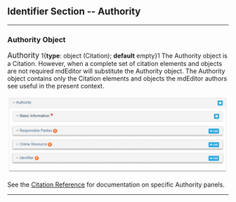 ## Identifier Section -- Authority
---

### Authority Object

<span class="md-panel" style="font-size: larger">Authority</span> 1{**type**: object (<span class="md-panel">Citation</span>); **default** empty}1 The <span class="md-panel">Authority</span> object is a <span class="md-panel">Citation</span>.  However, when a complete set of citation elements and objects are not required mdEditor will substitute the <span class="md-panel">Authority</span> object.  The <span class="md-panel">Authority</span> object contains only the <span class="md-panel">Citation</span> elements and objects the mdEditor authors see useful in the present context.  

![Authority Panel](/assets/reference/edit-objects/identifier/authority.png)

See the [Citation Reference](../citation/citation-section.md) for documentation on specific <span class="md-panel">Authority</span> panels.

---
